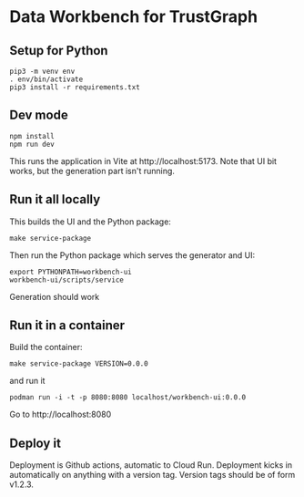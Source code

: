 
# Data Workbench for TrustGraph

## Setup for Python

```
pip3 -m venv env
. env/bin/activate
pip3 install -r requirements.txt
```

## Dev mode

```
npm install
npm run dev
```

This runs the application in Vite at http://localhost:5173.
Note that UI bit works, but the generation part isn't running.

## Run it all locally

This builds the UI and the Python package:
```
make service-package
```

Then run the Python package which serves the generator and UI:

```
export PYTHONPATH=workbench-ui
workbench-ui/scripts/service
```

Generation should work

## Run it in a container

Build the container:
```
make service-package VERSION=0.0.0
```

and run it

```
podman run -i -t -p 8080:8080 localhost/workbench-ui:0.0.0
```

Go to http://localhost:8080

## Deploy it

Deployment is Github actions, automatic to Cloud Run.  Deployment kicks in
automatically on anything with a version tag.  Version tags should be of
form v1.2.3.
